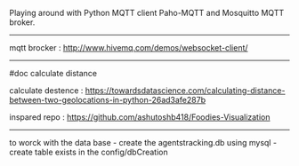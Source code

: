 Playing around with Python MQTT client Paho-MQTT and Mosquitto MQTT broker.


-----------

mqtt brocker : http://www.hivemq.com/demos/websocket-client/

------------
#doc calculate distance

calculate destence  : https://towardsdatascience.com/calculating-distance-between-two-geolocations-in-python-26ad3afe287b

inspared repo : https://github.com/ashutoshb418/Foodies-Visualization


--------------------
to worck with the data base
    - create the agentstracking.db using mysql
    - create table exists in the config/dbCreation
